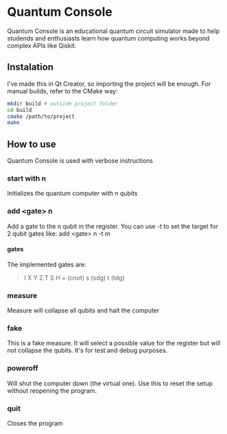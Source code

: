 # Quantum Console
 Quantum Console is an educational quantum circuit simulator made to help studends and enthusiasts learn how quantum computing works beyond complex APIs like Qiskit.

## Instalation
I've made this in Qt Creator, so importing the project will be enough. For manual builds, refer to the CMake way:

```sh
mkdir build # outside project folder
cd build
cmake /path/to/project
make
```

## How to use

Quantum Console is used with verbose instructions

### start with n

Initializes the quantum computer with n qubits

### add \<gate> n

Add a gate to the n qubit in the register. You can use -t to set the target for 2 qubit gates like: add \<gate> n -t m

#### gates

The implemented gates are:

> I X Y Z T S H + (cnot) s (sdg) t (tdg)

### measure

Measure will collapse all qubits and halt the computer

### fake

This is a fake measure. It will select a possible value for the register but will not collapse the qubits. It's for test and debug purposes.

### poweroff

Will shut the computer down (the virtual one). Use this to reset the setup without reopening the program.

### quit

Closes the program